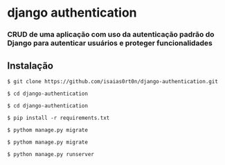# django authentication
### CRUD de uma aplicação com uso da autenticação padrão do Django para autenticar usuários e proteger funcionalidades

## Instalação
```
$ git clone https://github.com/isaias0rt0n/django-authentication.git
```
```
$ cd django-authentication
```
```
$ cd django-authentication
```
```
$ pip install -r requirements.txt
```
```
$ pythom manage.py migrate
```
```
$ pythom manage.py migrate
```
```
$ python manage.py runserver
```
